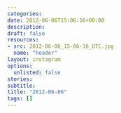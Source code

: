 ```yaml
---
categories:
date: 2012-06-06T15:06:16+00:00
description:
draft: false
resources:
- src: 2012-06-06_15-06-16_UTC.jpg
  name: "header"
layout: instagram
options:
  unlisted: false
stories:
subtitle:
title: "2012-06-06"
tags: []
---
```


 
